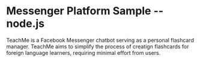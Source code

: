 # Messenger Platform Sample -- node.js

TeachMe is a Facebook Messenger chatbot serving as a personal flashcard manager. TeachMe aims to simplify the process of creatign flashcards for foreign language learners, requiring minimal effort from users.
